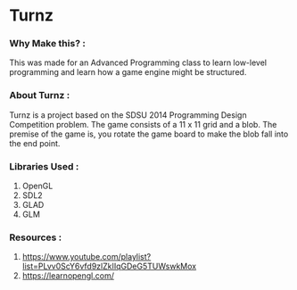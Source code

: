 # Turnz

### Why Make this? :
This was made for an Advanced Programming class to learn low-level programming and 
learn how a game engine might be structured.

### About Turnz :
Turnz is a project based on the SDSU 2014 Programming Design Competition problem.
The game consists of a  11 x 11 grid and a blob. The premise of the game is, 
you rotate the game board to make the blob fall into the end point.

### Libraries Used :
1. OpenGL
2. SDL2
3. GLAD
4. GLM

### Resources :
1. https://www.youtube.com/playlist?list=PLvv0ScY6vfd9zlZkIIqGDeG5TUWswkMox
2. https://learnopengl.com/
